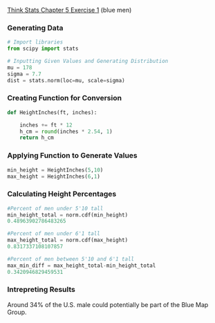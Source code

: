 [Think Stats Chapter 5 Exercise 1](http://greenteapress.com/thinkstats2/html/thinkstats2006.html#toc50) (blue men)

### Generating Data
```python
# Import libraries
from scipy import stats

# Inputting Given Values and Generating Distribution
mu = 178
sigma = 7.7
dist = stats.norm(loc=mu, scale=sigma)
```

### Creating Function for Conversion
```python
def HeightInches(ft, inches):

    inches += ft * 12
    h_cm = round(inches * 2.54, 1)
    return h_cm
```
### Applying Function to Generate Values
```python
min_height = HeightInches(5,10)
max_height = HeightInches(6,1)
```
### Calculating Height Percentages

```python
#Percent of men under 5'10 tall
min_height_total = norm.cdf(min_height)
0.48963902786483265

#Percent of men under 6'1 tall
max_height_total = norm.cdf(max_height)
0.8317337108107857

#Percent of men between 5'10 and 6'1 tall
max_min_diff = max_height_total-min_height_total
0.3420946829459531
```

### Intrepreting Results
Around 34% of the U.S. male could potentially be part of the Blue Map Group.

